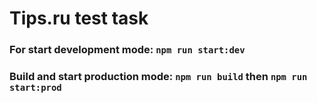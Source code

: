 # Tips.ru test task

### For start development mode: ```npm run start:dev```
### Build and start production mode: ```npm run build``` then ```npm run start:prod```

